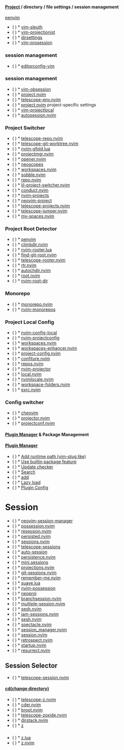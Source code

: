 #### [Project](https://yutkat.github.io/my-neovim-pluginlist/#project) / directory / file settings / session management
   [penvim](https://github.com/Abstract-IDE/penvim)
* ( )
            * [vim-sleuth](https://github.com/tpope/vim-sleuth)
* ( )
            * [vim-projectionist](https://github.com/tpope/vim-projectionist)
* ( )
            * [dirsettings](https://github.com/chazy/dirsettings)
* ( )
            * [vim-prosession](https://github.com/dhruvasagar/vim-prosession)
### session management
* ( )
            * [editorconfig-vim](https://github.com/editorconfig/editorconfig-vim)
### session management
* ( )
            * [vim-obsession](https://github.com/tpope/vim-obsession)
* ( )
            * [project.nvim](https://github.com/jay-babu/project.nvim)
* ( )
            * [telescope-env.nvim](https://github.com/LinArcX/telescope-env.nvim)
* ( )
            * [project.nvim](https://github.com/Zeioth/project.nvim) project-specific settings
* ( )
            * [vim-projectlocal](https://github.com/krisajenkins/vim-projectlocal)
* ( )
            * [autosession.nvim](https://github.com/pysan3/autosession.nvim) 
### Project Switcher
* ( )
            * [telescope-repo.nvim](https://cj.rs/telescope-repo-nvim/)
* ( )
            * [telescope-git-worktree.nvim](https://github.com/helmecke/telescope-git-worktree.nvim)
* ( )
            * [nvim-gfold.lua](https://github.com/AckslD/nvim-gfold.lua)
* ( )
            * [projectmgr.nvim](https://github.com/charludo/projectmgr.nvim)
* ( )
            * [opener.nvim](https://github.com/willthbill/opener.nvim)
* ( )
            * [neoscopes](https://github.com/smartpde/neoscopes)
* ( )
            * [workspaces.nvim](https://github.com/daricoder/workspaces.nvim)
* ( )
            * [sobble.nvim](https://github.com/Nanoteck137/sobble.nvim)
* ( )
            * [repo.nvim](https://github.com/mohitsinghs/repo.nvim)
* ( )
            * [lil-project-switcher.nvim](https://github.com/mtmeyer/lil-project-switcher.nvim)
* ( )
            * [conduct.nvim](https://github.com/aaditeynair/conduct.nvim)
* ( )
            * [nvim-projects](https://github.com/Hubro/nvim-projects)
* ( )
            * [neovim-project](https://github.com/coffebar/neovim-project)
* ( )
            * [telescope-projects.nvim](https://github.com/pbnj/telescope-projects.nvim)
* ( )
            * [telescope-jumper.nvim](https://github.com/mskelton/telescope-jumper.nvim)
* ( )
            * [my-spaces.nvim](https://github.com/yonchando/my-spaces.nvim)
### Project Root Detector
* ( )
            * [penvim](https://github.com/shaeinst/penvim)
* ( )
            * [climbdir.nvim](https://github.com/kyoh86/climbdir.nvim)
* ( )
            * [nvim-rooter.lua](https://github.com/notjedi/nvim-rooter.lua)
* ( )
            * [find-git-root.nvim](https://github.com/yyk/find-git-root.nvim)
* ( )
            * [telescope-rooter.nvim](https://github.com/desdic/telescope-rooter.nvim)
* ( )
            * [rtr.nvim](https://github.com/delphinus/rtr.nvim)
* ( )
            * [autochdir.nvim](https://github.com/albenisolmos/autochdir.nvim)
* ( )
            * [root.nvim](https://github.com/gmartsenkov/root.nvim)
* ( )
            * [nvim-root-dir](https://github.com/kilisio/nvim-root-dir)
### Monorepo
* ( )
            * [monorepo.nvim](https://github.com/imNel/monorepo.nvim)
* ( )
            * [nvim-monorepos](https://github.com/sajjathossain/nvim-monorepos)
### Project Local Config
* ( )
            * [nvim-config-local](https://github.com/klen/nvim-config-local)
* ( )
            * [nvim-projectconfig](https://github.com/windwp/nvim-projectconfig)
* ( )
            * [workspaces.nvim](https://github.com/natecraddock/workspaces.nvim)
* ( )
            * [workspaces-enhancer.nvim](https://github.com/fengwk/workspaces-enhancer.nvim)
* ( )
            * [project-config.nvim](https://github.com/martini97/project-config.nvim)
* ( )
            * [confiture.nvim](https://github.com/romainchapou/confiture.nvim)
* ( )
            * [repos.nvim](https://github.com/TymekDev/repos.nvim)
* ( )
            * [nvim-projector](https://github.com/kndndrj/nvim-projector)
* ( )
            * [local.nvim](https://github.com/guigui64/local.nvim)
* ( )
            * [nvimlocale.nvim](https://github.com/DrKGD/nvimlocale.nvim)
* ( )
            * [workspace-folders.nvim](https://github.com/mhanberg/workspace-folders.nvim)
* ( )
            * [exrc.nvim](https://github.com/jedrzejboczar/exrc.nvim)
### Config switcher
* ( )
            * [cheovim](https://github.com/NTBBloodbath/cheovim)
* ( )
            * [projector.nvim](https://github.com/smolovk/projector.nvim)
* ( )
            * [projectconf.nvim](https://github.com/saccarosium/projectconf.nvim)
#### [Plugin Manager](https://yutkat.github.io/my-neovim-pluginlist/#plugin-manager) & Package Management
#### [Plugin Manager](https://yutkat.github.io/my-neovim-pluginlist/plugin-manager.html#plugin-manager)
* ( )
            * [Add runtime path (vim-plug like)](https://yutkat.github.io/my-neovim-pluginlist/plugin-manager.html#add-runtime-path-vim-plug-like)
* ( )
            * [Use builtin package feature](https://yutkat.github.io/my-neovim-pluginlist/plugin-manager.html#use-builtin-package-feature)
* ( )
            * [Update checker](https://yutkat.github.io/my-neovim-pluginlist/plugin-manager.html#update-checker)
* ( )
            * [Search](https://yutkat.github.io/my-neovim-pluginlist/plugin-manager.html#search)
* ( )
            * [add](https://yutkat.github.io/my-neovim-pluginlist/plugin-manager.html#add)
* ( )
            * [Lazy load](https://yutkat.github.io/my-neovim-pluginlist/plugin-manager.html#lazy-load)
* ( )
            * [Plugin Config](https://yutkat.github.io/my-neovim-pluginlist/plugin-manager.html#plugin-config)
# Session
* ( )
            * [neovim-session-manager](https://github.com/Shatur/neovim-session-manager)
* ( )
            * [possession.nvim](https://github.com/jedrzejboczar/possession.nvim)
* ( )
            * [resession.nvim](https://github.com/stevearc/resession.nvim)
* ( )
            * [persisted.nvim](https://github.com/olimorris/persisted.nvim)
* ( )
            * [sessions.nvim](https://github.com/natecraddock/sessions.nvim)
* ( )
            * [telescope-sessions](https://github.com/LukasPietzschmann/telescope-sessions)
* ( )
            * [auto-session](https://github.com/rmagatti/auto-session)
* ( )
            * [persistence.nvim](https://github.com/folke/persistence.nvim)
* ( )
            * [mini.sessions](https://github.com/echasnovski/mini.sessions)
* ( )
            * [projections.nvim](https://github.com/GnikDroy/projections.nvim)
* ( )
            * [git-sessions.nvim](https://github.com/TimotheeSai/git-sessions.nvim)
* ( )
            * [remember-me.nvim](https://github.com/EricDriussi/remember-me.nvim)
* ( )
            * [suave.lua](https://github.com/nyngwang/suave.lua)
* ( )
            * [nvim-possession](https://github.com/gennaro-tedesco/nvim-possession)
* ( )
            * [neoproj](https://github.com/pluffie/neoproj)
* ( )
            * [branchsession.nvim](https://github.com/lukamanitta/branchsession.nvim)
* ( )
            * [multiple-session.nvim](https://github.com/niuiic/multiple-session.nvim)
* ( )
            * [sesh.nvim](https://github.com/Trouble-Truffle/sesh.nvim)
* ( )
            * [jam-sessions.nvim](https://github.com/liouk/jam-sessions.nvim)
* ( )
            * [sesh.nvim](https://github.com/NiamhFerns/sesh.nvim)
* ( )
            * [spectacle.nvim](https://github.com/RutaTang/spectacle.nvim)
* ( )
            * [session_manager.nvim](https://github.com/Sammyalhashe/session_manager.nvim)
* ( )
            * [session.nvim](https://github.com/AbaoFromCUG/session.nvim)
* ( )
            * [retrospect.nvim](https://github.com/mrquantumcodes/retrospect.nvim)
* ( )
            * [startup.nvim](https://github.com/keaising/startup.nvim)
* ( )
            * [resurrect.nvim](https://github.com/Febri-i/resurrect.nvim)
## Session Selector
* ( )
            * [telescope-session.nvim](https://github.com/HUAHUAI23/telescope-session.nvim)

#### [cd(change directory)](https://yutkat.github.io/my-neovim-pluginlist/#cdchange-directory)
* ( )
            * [telescope-z.nvim](https://github.com/nvim-telescope/telescope-z.nvim)
* ( )
            * [cder.nvim](https://github.com/Zane-/cder.nvim)
* ( )
            * [broot.nvim](https://github.com/9999years/broot.nvim)
* ( )
            * [telescope-zoxide.nvim](https://github.com/lexay/telescope-zoxide.nvim)
* ( )
            * [dirstack.nvim](https://github.com/phanen/dirstack.nvim)
* ( )
            * [z](https://yutkat.github.io/my-neovim-pluginlist/#z)
### 
* ( )
            * [z.lua](https://github.com/skywind3000/z.lua)
* ( )
            * [z.nvim](https://github.com/tenfyzhong/z.nvim)
 
